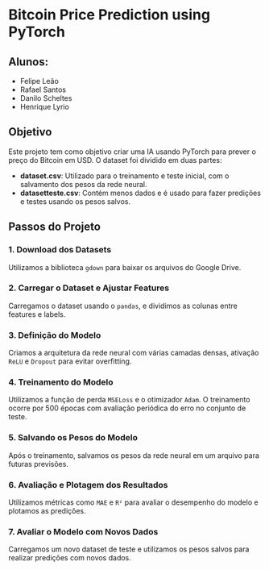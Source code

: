 # Bitcoin Price Prediction using PyTorch

## Alunos:
- Felipe Leão
- Rafael Santos
- Danilo Scheltes
- Henrique Lyrio

## Objetivo
Este projeto tem como objetivo criar uma IA usando PyTorch para prever o preço do Bitcoin em USD. O dataset foi dividido em duas partes:

- **dataset.csv**: Utilizado para o treinamento e teste inicial, com o salvamento dos pesos da rede neural.
- **datasetteste.csv**: Contém menos dados e é usado para fazer predições e testes usando os pesos salvos.

## Passos do Projeto

### 1. Download dos Datasets
Utilizamos a biblioteca `gdown` para baixar os arquivos do Google Drive.

### 2. Carregar o Dataset e Ajustar Features
Carregamos o dataset usando o `pandas`, e dividimos as colunas entre features e labels.

### 3. Definição do Modelo
Criamos a arquitetura da rede neural com várias camadas densas, ativação `ReLU` e `Dropout` para evitar overfitting.

### 4. Treinamento do Modelo
Utilizamos a função de perda `MSELoss` e o otimizador `Adam`. O treinamento ocorre por 500 épocas com avaliação periódica do erro no conjunto de teste.

### 5. Salvando os Pesos do Modelo
Após o treinamento, salvamos os pesos da rede neural em um arquivo para futuras previsões.

### 6. Avaliação e Plotagem dos Resultados
Utilizamos métricas como `MAE` e `R²` para avaliar o desempenho do modelo e plotamos as predições.

### 7. Avaliar o Modelo com Novos Dados
Carregamos um novo dataset de teste e utilizamos os pesos salvos para realizar predições com novos dados.